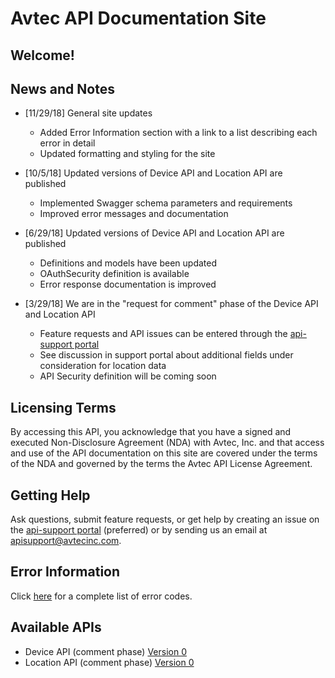 ---
---
# **Avtec API Documentation Site**

## **Welcome!**

## **News and Notes**
* [11/29/18] General site updates
    * Added Error Information section with a link to a list describing each error in detail
    * Updated formatting and styling for the site

* [10/5/18] Updated versions of Device API and Location API are published
    * Implemented Swagger schema parameters and requirements
    * Improved error messages and documentation

* [6/29/18] Updated versions of Device API and Location API are published
    * Definitions and models have been updated
    * OAuthSecurity definition is available
    * Error response documentation is improved

* [3/29/18] We are in the "request for comment" phase of the Device API and Location API
    * Feature requests and API issues can be entered through the [api-support portal](https://gitlab.com/avtecinc/api-support)
    * See discussion in support portal about additional fields under consideration for location data
    * API Security definition will be coming soon

## **Licensing Terms**
By accessing this API, you acknowledge that you have a signed and executed Non-Disclosure Agreement (NDA) with Avtec, Inc. and that access and use of the API documentation on this site are covered under the terms of the NDA and governed by the terms the Avtec API License Agreement.

## **Getting Help**
Ask questions, submit feature requests, or get help by creating an issue on the [api-support portal](https://gitlab.com/avtecinc/api-support) (preferred) or by sending us an email at [apisupport@avtecinc.com](mailto:apisupport@avtecinc.com).

## **Error Information**
Click [here](/responses/) for a complete list of error codes.

## **Available APIs**
* Device API (comment phase) [Version 0](/dev/v0)
* Location API (comment phase) [Version 0](/ls/v0)
